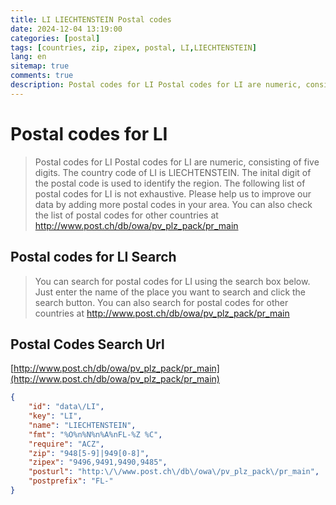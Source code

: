 ```yaml
---
title: LI LIECHTENSTEIN Postal codes 
date: 2024-12-04 13:19:00
categories: [postal]
tags: [countries, zip, zipex, postal, LI,LIECHTENSTEIN]
lang: en
sitemap: true
comments: true
description: Postal codes for LI Postal codes for LI are numeric, consisting of five digits. The country code of LI is LIECHTENSTEIN. The inital digit of the postal code is used to identify the region. The following list of postal codes for LI is not exhaustive. Please help us to improve our data by adding more postal codes in your area. You can also check the list of postal codes for other countries at http://www.post.ch/db/owa/pv_plz_pack/pr_main
---
```


# Postal codes for LI
> Postal codes for LI Postal codes for LI are numeric, consisting of five digits. The country code of LI is LIECHTENSTEIN. The inital digit of the postal code is used to identify the region. The following list of postal codes for LI is not exhaustive. Please help us to improve our data by adding more postal codes in your area. You can also check the list of postal codes for other countries at http://www.post.ch/db/owa/pv_plz_pack/pr_main

## Postal codes for LI Search 
> You can search for postal codes for LI using the search box below. Just enter the name of the place you want to search and click the search button. You can also search for postal codes for other countries at http://www.post.ch/db/owa/pv_plz_pack/pr_main

## Postal Codes Search Url

[http://www.post.ch/db/owa/pv_plz_pack/pr_main](http://www.post.ch/db/owa/pv_plz_pack/pr_main)
```json
{
    "id": "data\/LI",
    "key": "LI",
    "name": "LIECHTENSTEIN",
    "fmt": "%O%n%N%n%A%nFL-%Z %C",
    "require": "ACZ",
    "zip": "948[5-9]|949[0-8]",
    "zipex": "9496,9491,9490,9485",
    "posturl": "http:\/\/www.post.ch\/db\/owa\/pv_plz_pack\/pr_main",
    "postprefix": "FL-"
}
```
